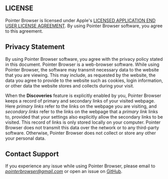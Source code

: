 ## LICENSE 
Pointer Browser is licensed under Apple\'s [LICENSED APPLICATION END USER LICENSE AGREEMENT](https://www.apple.com/legal/macapps/dev/stdeula/).
By using Pointer Browser software, you agree to this agreement.

## Privacy Statement
By using Pointer Browser software, you agree with the privacy policy stated in this document.
Pointer Browser is a web-browser software. 
While using Pointer Browser, the software may transmit necessary data to the website that you are viewing. 
This may include, as requested by the website, the data you agree to provide to the website such as cookies, 
login information, or other data the website stores and collects during your visit.

When the __Discoveries__ feature is explicitly enabled by you, Pointer Browser keeps a record of primary and secondary links of your visited webpage. 
Here _primary links_ refer to the links on the webpage you are visiting, and _secondary links_ refer to the links on the webpage that a _primary link_ links to,
provided that your settings also explicitly allow the secondary links to be visited.
This record of links is only stored locally on your computer. Pointer Browser does not transmit this data over the network or to any third-party software. 
Otherwise, Pointer Browser does not collect or store any other your personal data.

## Contact Support
If you experience any issue while using Pointer Browser, please email to _[pointerbrowser@gmail.com](mailto:pointerbrowser@gmail.com)_ or open an issue on [GitHub](https://github.com/YLiLarry/docviewer/issues).
